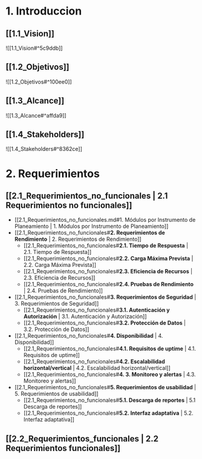 
# 1. Introduccion

## [[1.1_Vision]]

![[1.1_Vision#^5c9ddb]]


## [[1.2_Objetivos]]

![[1.2_Objetivos#^100ee0]]



## [[1.3_Alcance]]

![[1.3_Alcance#^affda9]]


## [[1.4_Stakeholders]]

![[1.4_Stakeholders#^8362ce]]


# 2. Requerimientos

## [[2.1_Requerimientos_no_funcionales | 2.1 Requerimientos no funcionales]]

- [[2.1_Requerimientos_no_funcionales.md#1. Módulos por Instrumento de Planeamiento | 1. Módulos por Instrumento de Planeamiento]]
- [[2.1_Requerimientos_no_funcionales#**2. Requerimientos de Rendimiento** | 2. Requerimientos de Rendimiento]]
	- [[2.1_Requerimientos_no_funcionales#**2.1. Tiempo de Respuesta** | 2.1. Tiempo de Respuesta]]
	- [[2.1_Requerimientos_no_funcionales#**2.2. Carga Máxima Prevista** | 2.2. Carga Máxima Prevista]]
	- [[2.1_Requerimientos_no_funcionales#**2.3. Eficiencia de Recursos** | 2.3. Eficiencia de Recursos]] 
	- [[2.1_Requerimientos_no_funcionales#**2.4. Pruebas de Rendimiento** | 2.4. Pruebas de Rendimiento]]
- [[2.1_Requerimientos_no_funcionales#**3. Requerimientos de Seguridad** | 3. Requerimientos de Seguridad]] 
	- [[2.1_Requerimientos_no_funcionales#**3.1. Autenticación y Autorización** | 3.1. Autenticación y Autorización]] 
	- [[2.1_Requerimientos_no_funcionales#**3.2. Protección de Datos** | 3.2. Protección de Datos]]
- [[2.1_Requerimientos_no_funcionales#**4. Disponibilidad** | 4. Disponibilidad]]
	- [[2.1_Requerimientos_no_funcionales#**4.1. Requisitos de uptime** | 4.1. Requisitos de uptime]]
	- [[2.1_Requerimientos_no_funcionales#**4.2. Escalabilidad horizontal/vertical** | 4.2. Escalabilidad horizontal/vertical]]
	- [[2.1_Requerimientos_no_funcionales#**4. 3. Monitoreo y alertas** | 4.3. Monitoreo y alertas]]
- [[2.1_Requerimientos_no_funcionales#**5. Requerimientos de usabilidad** | 5. Requerimientos de usabilidad]]
	- [[2.1_Requerimientos_no_funcionales#**5.1. Descarga de reportes** | 5.1 Descarga de reportes]]
	- [[2.1_Requerimientos_no_funcionales#**5.2. Interfaz adaptativa** | 5.2. Interfaz adaptativa]]


## [[2.2_Requerimientos_funcionales | 2.2 Requerimientos funcionales]]
